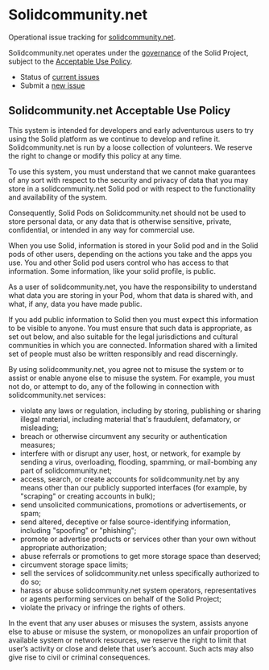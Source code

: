 # Solidcommunity.net

Operational issue tracking for [solidcommunity.net](https://solidcommunity.net).

Solidcommunity.net operates under the
[governance](https://github.com/solid/process#solidcommunitynet) of
the Solid Project, subject to the
[Acceptable Use Policy](#Solidcommunitynet-Acceptable-Use-Policy).

* Status of [current issues](https://github.com/solid/solidcommunity.net/issues)
* Submit a [new issue](https://github.com/solid/solidcommunity.net/issues/new)

## Solidcommunity.net Acceptable Use Policy

This system is intended for developers and early adventurous users to try
using the Solid platform as we continue to develop and refine it.
Solidcommunity.net is run by a loose collection of volunteers.
We reserve the right to change or modify this policy at any time.

To use this system, you must understand that we cannot make guarantees of any
sort with respect to the security and privacy of data that you may store in
a solidcommunity.net Solid pod or with respect to the functionality and
availability of the system.

Consequently, Solid Pods on Solidcommunity.net should not be used to store
personal data, or any data that is otherwise sensitive, private, confidential,
or intended in any way for commercial use.

When you use Solid, information is stored in your Solid pod and in the Solid
pods of other users, depending on the actions you take and the apps you use.
You and other Solid pod users control who has access to that information.
Some information, like your solid profile, is public.

As a user of solidcommunity.net, you have the responsibility to understand what
data you are storing in your Pod, whom that data is shared with, and what,
if any, data you have made public.

If you add public information to Solid then you must expect this information
to be visible to anyone. You must ensure that such data is appropriate,
as set out below, and also suitable for the legal jurisdictions and cultural
communities in which you are connected. Information shared with a limited set
of people must also be written responsibly and read discerningly.

By using solidcommunity.net, you agree not to misuse the system or to assist
or enable anyone else to misuse the system. For example, you must not do,
or attempt to do, any of the following in connection with solidcommunity.net
services:

* violate any laws or regulation, including by storing, publishing or sharing
    illegal material, including material that's fraudulent, defamatory, or misleading;
* breach or otherwise circumvent any security or authentication measures;
* interfere with or disrupt any user, host, or network, for example by sending
    a virus, overloading, flooding, spamming, or mail-bombing any part of
    solidcommunity.net;
* access, search, or create accounts for solidcommunity.net by any means other
    than our publicly supported interfaces (for example, by "scraping" or
    creating accounts in bulk);
* send unsolicited communications, promotions or advertisements, or spam;
* send altered, deceptive or false source-identifying information,
    including "spoofing" or "phishing";
* promote or advertise products or services other than your own without
    appropriate authorization;
* abuse referrals or promotions to get more storage space than deserved;
* circumvent storage space limits;
* sell the services of solidcommunity.net unless specifically authorized to do so;
* harass or abuse solidcommunity.net system operators, representatives or
    agents performing services on behalf of the Solid Project;
* violate the privacy or infringe the rights of others.

In the event that any user abuses or misuses the system, assists anyone else
to abuse or misuse the system, or monopolizes an unfair proportion of available
system or network resources, we reserve the right to limit that user’s activity
or close and delete that user’s account. Such acts may also give rise to civil
or criminal consequences.
